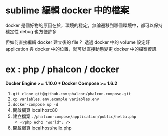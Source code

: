 # sublime 編輯 docker 中的檔案

docker 是個好物的原因在於，環境的穩定，無論遷移到哪個環境中，都可以保持穩定性
debug 也方便許多

但如何直接編輯 docker 建立後的 file？
透過 docker 中的 volume 設定好 application 與 docker 中的位置，就可以直接動態變更 docker 中的檔案資訊

# ex : php / phalcon / docker

**Docker Engine >= 1.10.0 * Docker Compose >= 1.6.2**

1. `git clone git@github.com:phalcon/phalcon-compose.git`
2. `cp variables.env.example variables.env`
3. `docker-compose up -d`
4. 開啟網頁 localhost:80
5. 建立檔案 `./phalcon-compose/application/public/hello.php`
	- `<?php echo "world"; ?>`
6. 開啟網頁 localhost/hello.php